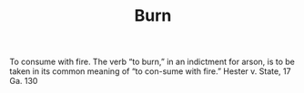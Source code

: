 ---
title: Burn
letter: B
permalink: "/definitions/bld-burn.html"
body: To consume with fire. The verb “to burn,” in an indictment for arson, is to
  be taken in its common meaning of “to con-sume with fire.” Hester v. State, 17 Ga.
  130
published_at: '2018-07-07'
source: Black's Law Dictionary 2nd Ed (1910)
layout: post
---